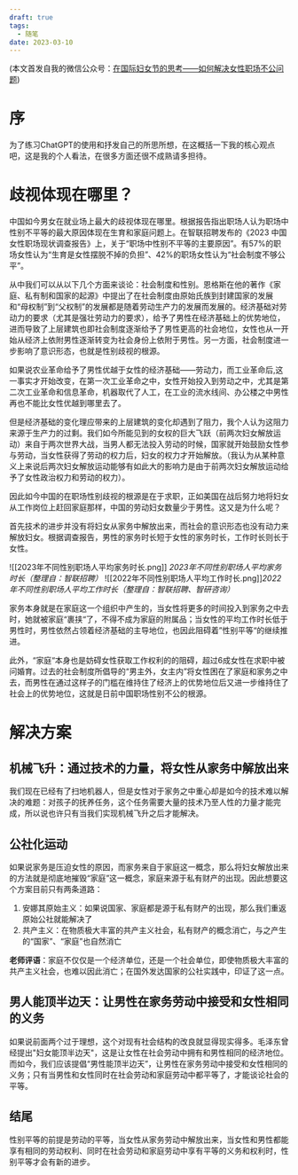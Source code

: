 ```yaml
---
draft: true
tags:
  - 随笔
date: 2023-03-10
---
```

(本文首发自我的微信公众号：[在国际妇女节的思考——如何解决女性职场不公问题](https://mp.weixin.qq.com/s/pVhOQHds8dBIl0cyKXJvUQ?token=1707941084&lang=zh_CN))
# 序
为了练习ChatGPT的使用和抒发自己的所思所想，在这概括一下我的核心观点吧，这是我的个人看法，在很多方面还很不成熟请多担待。
# 歧视体现在哪里？
中国如今男女在就业场上最大的歧视体现在哪里。根据报告指出职场人认为职场中性别不平等的最大原因体现在生育和家庭问题上。在智联招聘发布的《2023 中国女性职场现状调查报告》上，关于“职场中性别不平等的主要原因”。有57%的职场女性认为“生育是女性摆脱不掉的负担”、42%的职场女性认为“社会制度不够公平”。

从中我们可以从以下几个方面来谈论：社会制度和性别。恩格斯在他的著作《家庭、私有制和国家的起源》中提出了在社会制度由原始氏族到封建国家的发展和“母权制”到“父权制”的发展都是随着劳动生产力的发展而发展的。经济基础对劳动力的要求（尤其是强壮劳动力的要求），给予了男性在经济基础上的优势地位，进而导致了上层建筑也即社会制度逐渐给予了男性更高的社会地位，女性也从一开始从经济上依附男性逐渐转变为社会身份上依附于男性。另一方面，社会制度进一步影响了意识形态，也就是性别歧视的根源。

如果说农业革命给予了男性优越于女性的经济基础——劳动力，而工业革命后,这一事实才开始改变，在第一次工业革命之中，女性开始投入到劳动之中，尤其是第二次工业革命和信息革命，机器取代了人工，在工业的流水线间、办公楼之中男性再也不能比女性优越到哪里去了。

但是经济基础的变化理应带来的上层建筑的变化却遇到了阻力，我个人认为这阻力来源于生产力的过剩。我们如今所能见到的女权的巨大飞跃（前两次妇女解放运动）来自于两次世界大战，当男人都无法投入劳动的时候，国家就开始鼓励女性参与劳动，当女性获得了劳动的权力后，妇女的权力才开始解放。（我认为从某种意义上来说后两次妇女解放运动能够有如此大的影响力是由于前两次妇女解放运动给予了女性政治权力和劳动的权力）。

因此如今中国的在职场性别歧视的根源是在于求职，正如美国在战后努力地将妇女从工作岗位上赶回家庭那样，中国的劳动妇女数量少于男性。这又是为什么呢？

首先技术的进步并没有将妇女从家务中解放出来，而社会的意识形态也没有动力来解放妇女。根据调查报告，男性的家务时长短于女性的家务时长，工作时长则长于女性。

![[2023年不同性别职场人平均家务时长.png]]
*2023年不同性别职场人平均家务时长（整理自：智联招聘）*
![[2022年不同性别职场人平均工作时长.png]]*2022年不同性别职场人平均工作时长（整理自：智联招聘、智研咨询）*

家务本身就是在家庭这一个组织中产生的，当女性将更多的时间投入到家务之中去时，她就被家庭“裹挟“了，不得不成为家庭的附属品；当女性的平均工作时长低于男性时，男性依然占领着经济基础的主导地位，也因此阻碍着”性别平等“的继续推进。

此外，“家庭“本身也是妨碍女性获取工作权利的的阻碍，超过6成女性在求职中被问婚育。过去的社会制度所倡导的“男主外，女主内”将女性困在了家庭和家务之中去，而男性在通过这样子的门槛在维持住了经济上的优势地位后又进一步维持住了社会上的优势地位，这就是日前中国职场性别不公的根源。
# 解决方案
## 机械飞升：通过技术的力量，将女性从家务中解放出来
我们现在已经有了扫地机器人，但是女性对于家务之中重心却是如今的技术难以解决的难题：对孩子的抚养任务，这个任务需要大量的技术乃至人性的力量才能完成，所以说也许只有当我们实现机械飞升之后才能解决。

## 公社化运动
如果说家务是压迫女性的原因，而家务来自于家庭这一概念，那么将妇女解放出来的方法就是彻底地摧毁“家庭”这一概念，家庭来源于私有财产的出现。因此想要这个方案目前只有两条道路：
1. 安娜其原始主义：如果说国家、家庭都是源于私有财产的出现，那么我们重返原始公社就能解决了
2. 共产主义：在物质极大丰富的共产主义社会，私有财产的概念消亡，与之产生的“国家”、“家庭”也自然消亡

**老师评语**：家庭不仅仅是一个经济单位，还是一个社会单位，即使物质极大丰富的共产主义社会，也难以因此消亡；在国外发达国家的公社实践中，印证了这一点。
## 男人能顶半边天：让男性在家务劳动中接受和女性相同的义务
如果说前面两个过于理想，这个对现有社会结构的改良就显得现实得多。毛泽东曾经提出"妇女能顶半边天"，这是让女性在社会劳动中拥有和男性相同的经济地位。而如今，我们应该提倡“男性能顶半边天”，让男性在家务劳动中接受和女性相同的义务；只有当男性和女性同时在社会劳动和家庭劳动中都平等了，才能谈论社会的平等。
## 结尾
性别平等的前提是劳动的平等，当女性从家务劳动中解放出来，当女性和男性都能享有相同的劳动权利、同时在社会劳动和家庭劳动中享有平等的义务和权利时，性别平等才会有新的进步。